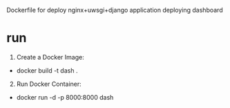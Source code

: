 Dockerfile for deploy nginx+uwsgi+django application deploying dashboard 

# run
1. Create a Docker Image:
- docker build -t dash .

2. Run Docker Container:
- docker run -d -p 8000:8000 dash
